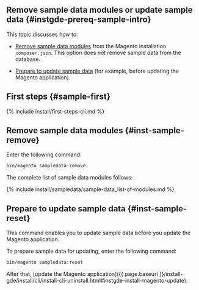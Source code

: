 ## Remove sample data modules or update sample data {#instgde-prereq-sample-intro}

This topic discusses how to:

*  [Remove sample data modules](#inst-sample-remove) from the Magento installation `composer.json`. This option does *not* remove sample data from the database.

*  [Prepare to update sample data](#inst-sample-reset) (for example, before updating the Magento application).

## First steps {#sample-first}

{% include install/first-steps-cli.md %}

## Remove sample data modules {#inst-sample-remove}

Enter the following command:

```bash
bin/magento sampledata:remove
```

The complete list of sample data modules follows:

{% include install/sampledata/sample-data_list-of-modules.md %}

## Prepare to update sample data   {#inst-sample-reset}

This command enables you to update sample data before you update the Magento application.

To prepare sample data for updating, enter the following command:

```bash
bin/magento sampledata:reset
```

After that, [update the Magento application]({{ page.baseurl }}/install-gde/install/cli/install-cli-uninstall.html#instgde-install-magento-update).
